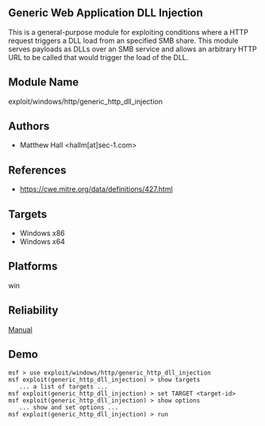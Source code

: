 ## Generic Web Application DLL Injection

This is a general-purpose module for exploiting conditions 
where a HTTP request triggers a DLL load from an specified 
SMB share. This module serves payloads as DLLs over an SMB 
service and allows an arbitrary HTTP URL to be called that 
would trigger the load of the DLL.


## Module Name
exploit/windows/http/generic_http_dll_injection

## Authors
* Matthew Hall <hallm[at]sec-1.com>


## References
* https://cwe.mitre.org/data/definitions/427.html



## Targets
* Windows x86
* Windows x64


## Platforms
win

## Reliability
[Manual](https://github.com/rapid7/metasploit-framework/wiki/Exploit-Ranking)

## Demo

```
msf > use exploit/windows/http/generic_http_dll_injection
msf exploit(generic_http_dll_injection) > show targets
   ... a list of targets ...
msf exploit(generic_http_dll_injection) > set TARGET <target-id>
msf exploit(generic_http_dll_injection) > show options
   ... show and set options ...
msf exploit(generic_http_dll_injection) > run
```
    
    